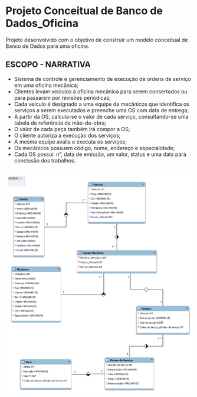 # Projeto Conceitual de Banco de Dados_Oficina
Projeto desenvolvido com o objetivo de construir um modelo conceitual de Banco de Dados para uma oficina.

## **ESCOPO - NARRATIVA**



- Sistema de controle e gerenciamento de execução de ordens de serviço em uma oficina mecânica;
- Clientes levam veículos à oficina mecânica para serem consertados ou para passarem por revisões periódicas;
- Cada veículo é designado a uma equipe de mecânicos que identifica os serviços a serem executados e preenche uma OS com data de entrega;
- A partir da OS, calcula-se o valor de cada serviço, consultando-se uma tabela de referência de mão-de-obra;
- O valor de cada peça também irá compor a OS; 
- O cliente autoriza a execução dos serviços;
- A mesma equipe avalia e executa os serviços;
- Os mecânicos possuem código, nome, endereço e especialidade;
- Cada OS possui: n°, data de emissão, um valor, status e uma data para conclusão dos trabalhos.

## 

![oficina](https://github.com/isabela-rossetti/projeto_conceitual_bd_oficina/blob/main/oficina.png)

